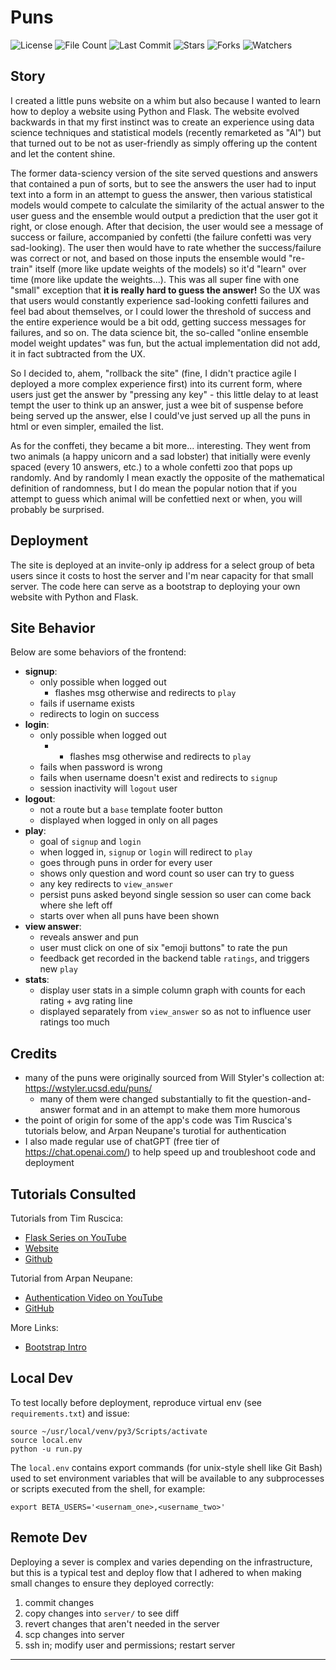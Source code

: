 # Puns

![License](https://img.shields.io/github/license/BigBangData/Puns)
![File Count](https://img.shields.io/github/directory-file-count/BigBangData/Puns)
![Last Commit](https://img.shields.io/github/last-commit/BigBangData/Puns?color=blueviolet)
![Stars](https://img.shields.io/github/stars/BigBangData/Puns?style=social)
![Forks](https://img.shields.io/github/forks/BigBangData/Puns?style=social)
![Watchers](https://img.shields.io/github/watchers/BigBangData/Puns?style=social)

## Story

I created a little puns website on a whim but also because I wanted to learn how to deploy a website using Python and Flask. The website evolved backwards in that my first instinct was to create an experience using data science techniques and statistical models (recently remarketed as "AI") but that turned out to be not as user-friendly as simply offering up the content and let the content shine.

The former data-sciency version of the site served questions and answers that contained a pun of sorts, but to see the answers the user had to input text into a form in an attempt to guess the answer, then various statistical models would compete to calculate the similarity of the actual answer to the user guess and the ensemble would output a prediction that the user got it right, or close enough. After that decision, the user would see a message of success or failure, accompanied by confetti (the failure confetti was very sad-looking). The user then would have to rate whether the success/failure was correct or not, and based on those inputs the ensemble would "re-train" itself (more like update weights of the models) so it'd "learn" over time (more like update the weights...). This was all super fine with one "small" exception that __it is really hard to guess the answer!__ So the UX was that users would constantly experience sad-looking confetti failures and feel bad about themselves, or I could lower the threshold of success and the entire experience would be a bit odd, getting success messages for failures, and so on. The data science bit, the so-called "online ensemble model weight updates" was fun, but the actual implementation did not add, it in fact subtracted from the UX.

So I decided to, ahem, "rollback the site" (fine, I didn't practice agile I deployed a more complex experience first) into its current form, where users just get the answer by "pressing any key" - this little delay to at least tempt the user to think up an answer, just a wee bit of suspense before being served up the answer, else I could've just served up all the puns in html or even simpler, emailed the list.

As for the conffeti, they became a bit more... interesting. They went from two animals (a happy unicorn and a sad lobster) that initially were evenly spaced (every 10 answers, etc.) to a whole confetti zoo that pops up randomly. And by randomly I mean exactly the opposite of the mathematical definition of randomness, but I do mean the popular notion that if you attempt to guess which animal will be confettied next or when, you will probably be surprised.

## Deployment

The site is deployed at an invite-only ip address for a select group of beta users since it costs to host the server and I'm near capacity for that small server. The code here can serve as a bootstrap to deploying your own website with Python and Flask.

## Site Behavior

Below are some behaviors of the frontend:

- __signup__:
  + only possible when logged out
    - flashes msg otherwise and redirects to `play`
  + fails if username exists
  + redirects to login on success
- __login__:
  + only possible when logged out
    - - flashes msg otherwise and redirects to `play`
  + fails when password is wrong
  + fails when username doesn't exist and redirects to `signup`
  + session inactivity will `logout` user
- __logout__:
  + not a route but a `base` template footer button
  + displayed when logged in only on all pages
- __play__:
  + goal of `signup` and `login`
  + when logged in, `signup` or `login` will redirect to `play`
  + goes through puns in order for every user
  + shows only question and word count so user can try to guess
  + any key redirects to `view_answer`
  + persist puns asked beyond single session so user can come back where she left off
  + starts over when all puns have been shown
- __view answer__:
  + reveals answer and pun
  + user must click on one of six "emoji buttons" to rate the pun
  + feedback get recorded in the backend table `ratings`, and triggers new `play`
- __stats__:
  + display user stats in a simple column graph with counts for each rating + avg rating line
  + displayed separately from `view_answer` so as not to influence user ratings too much

## Credits

- many of the puns were originally sourced from Will Styler's collection at: https://wstyler.ucsd.edu/puns/
  + many of them were changed substantially to fit the question-and-answer format and in an attempt to make them more humorous
- the point of origin for some of the app's code was Tim Ruscica's tutorials below, and Arpan Neupane's turotial for authentication
- I also made regular use of chatGPT (free tier of https://chat.openai.com/) to help speed up and troubleshoot code and deployment

## Tutorials Consulted

Tutorials from Tim Ruscica: 
- [Flask Series on YouTube](https://www.youtube.com/@TechWithTim)
- [Website](https://www.techwithtim.net)
- [Github](https://github.com/techwithtim)

Tutorial from Arpan Neupane:
- [Authentication Video on YouTube](https://www.youtube.com/watch?v=71EU8gnZqZQ)
- [GitHub](https://github.com/arpanneupane19/Python-Flask-Authentication-Tutorial/blob/main/app.py)

More Links:
- [Bootstrap Intro](https://getbootstrap.com/docs/5.3/getting-started/introduction/)

## Local Dev

To test locally before deployment, reproduce virtual env (see `requirements.txt`) and issue:

```{bash}
source ~/usr/local/venv/py3/Scripts/activate
source local.env
python -u run.py
```

The `local.env` contains export commands (for unix-style shell like Git Bash) used to set environment variables that will be available to any subprocesses or scripts executed from the shell, for example:

```{bash}
export BETA_USERS='<usernam_one>,<username_two>'
```

## Remote Dev

Deploying a sever is complex and varies depending on the infrastructure, but this is a typical test and deploy flow that I adhered to when making small changes to ensure they deployed correctly:

1. commit changes
2. copy changes into `server/` to see diff
3. revert changes that aren't needed in the server
4. scp changes into server
5. ssh in; modify user and permissions; restart server

---